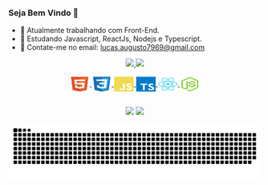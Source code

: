 ### Seja Bem Vindo 👋

- 🔭 Atualmente trabalhando com Front-End.
- 🌱 Estudando Javascript, ReactJs, Nodejs e Typescript.
- 💬 Contate-me no email: lucas.augusto7969@gmail.com

<div align="center">
  <a href="https://github.com/lucasaugusto-silva">
  <img height="180em" src="https://github-readme-stats.vercel.app/api?username=lucasaugusto-silva&show_icons=true&theme=dracula&include_all_commits=true&count_private=true"/>
  <img height="180em" src="https://github-readme-stats.vercel.app/api/top-langs/?username=lucasaugusto-silva&layout=compact&langs_count=7&theme=dracula"/>
</div>
  
  <div align="center"><br>
  <img align="center" alt="Lucas-HTML" height="30" width="40" src="https://raw.githubusercontent.com/devicons/devicon/master/icons/html5/html5-original.svg">
  <img align="center" alt="Lucas-CSS" height="30" width="40" src="https://raw.githubusercontent.com/devicons/devicon/master/icons/css3/css3-original.svg">
  <img align="center" alt="Lucas-Js" height="30" width="40" src="https://raw.githubusercontent.com/devicons/devicon/master/icons/javascript/javascript-plain.svg">
  <img align="center" alt="Lucas-Ts" height="30" width="40" src="https://raw.githubusercontent.com/devicons/devicon/master/icons/typescript/typescript-plain.svg">
  <img align="center" alt="Lucas-React" height="30" width="40" src="https://raw.githubusercontent.com/devicons/devicon/master/icons/react/react-original.svg">
  <img align="center" alt="Lucas-NodeJs" height="30" width="40" src="https://raw.githubusercontent.com/devicons/devicon/master/icons/nodejs/nodejs-original.svg">
</div>

  ##
  
 <div align="center">
    <a href="https://www.linkedin.com/in/lucas-augusto-10348512b/" target="_blank"><img src="https://img.shields.io/badge/-LinkedIn-%230077B5?style=for-the-badge&logo=linkedin&logoColor=white" target="_blank"></a> 
  <a href = "mailto:lucas.augusto7969@gmail.com"><img src="https://img.shields.io/badge/Gmail-D14836?style=for-the-badge&logo=gmail&logoColor=white" target="_blank"></a>
 </div>
  
  ![Snake animation](https://github.com/lucasaugusto-silva/lucasaugusto-silva/blob/output/github-contribution-grid-snake.svg)
